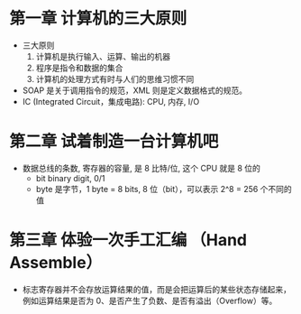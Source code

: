 # 第一章 计算机的三大原则

- 三大原则
  1. 计算机是执行输入、运算、输出的机器
  2. 程序是指令和数据的集合
  3. 计算机的处理方式有时与人们的思维习惯不同
- SOAP 是关于调用指令的规范，XML 则是定义数据格式的规范。
- IC (Integrated Circuit，集成电路): CPU, 内存, I/O

# 第二章 试着制造一台计算机吧

- 数据总线的条数, 寄存器的容量, 是 8 比特/位, 这个 CPU 就是 8 位的
  - bit binary digit, 0/1
  - byte 是字节，1 byte = 8 bits, 8 位（bit），可以表示 2^8 = 256 个不同的值

# 第三章 体验一次手工汇编 （Hand Assemble）

- 标志寄存器并不会存放运算结果的值，而是会把运算后的某些状态存储起来，例如运算结果是否为 0、是否产生了负数、是否有溢出（Overflow）等。
